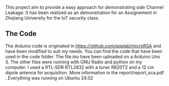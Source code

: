 This project aim to provide a easy approach for demonstrating side Channel Leakage. It has been realized as an demonstration for an Assignement in Zhejiang University for the IoT security class.
## The Code
The Arduino code is originated in https://github.com/qqqlab/microRSA and have been modified to suit my needs.
You can find the code that have been used in the code folder. The file.ino have been uploaded on a Arduino Uno 3. The other files were running with GNU Radio and python on my computer. I used a RTL-SDR RTL2832 with a tuner R820T2 and a 12 cm dipole antenna for acquisition. More information in the report/report_sca.pdf . 
Everything was running on Ubuntu 24.02
